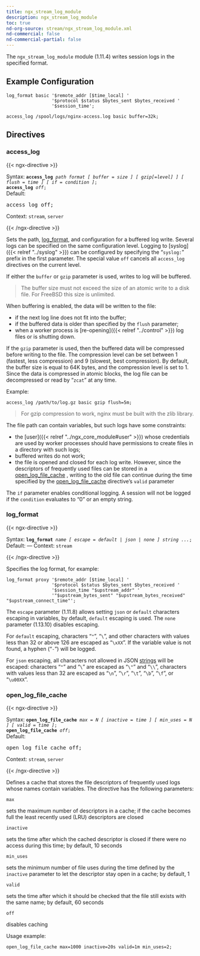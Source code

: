 ```yaml
---
title: ngx_stream_log_module
description: ngx_stream_log_module
toc: true
nd-org-source: stream/ngx_stream_log_module.xml
nd-commercial: false
nd-commercial-partial: false
---
```



<!--
      ********************************************************************************
      🛑 WARNING: AUTOGENERATED FILE - DO NOT EDIT 🛑 This Markdown file was
      automatically generated from the source XML documentation. Any manual
      changes made directly to this file will be overwritten. To request or
      suggest changes, please edit the source XML files instead.
      https://github.com/nginx/nginx.org/tree/main/xml/en
      ********************************************************************************
      -->


The `ngx_stream_log_module` module (1.11.4) writes session logs
in the specified format.
## Example Configuration


```nginx 
log_format basic '$remote_addr [$time_local] '
                 '$protocol $status $bytes_sent $bytes_received '
                 '$session_time';

access_log /spool/logs/nginx-access.log basic buffer=32k;
 ```

## Directives

### access_log

{{< ngx-directive >}}

<tr>
<th>Syntax: </th>
<td><code><strong>access_log</strong> <i>path</i> <i>format</i> <i>[</i> <i>buffer</i> <i>=</i> <i>size</i> <i>] [</i> <i>gzip[=level]</i> <i>] [</i> <i>flush</i> <i>=</i> <i>time</i> <i>] [</i> <i>if</i> <i>=</i> <i>condition</i> <i>]</i>;</code><br/><code><strong>access_log</strong> <i>off</i>;</code><br/></td>
</tr><tr>
<th>Default: </th>
<td><pre>access_log off;</pre></td>
</tr><tr>
<th>Context: </th>
<td><code>stream</code>, <code>server</code></td>
</tr>

{{< /ngx-directive >}}


Sets the path, [log_format](#log_format),
and configuration for a buffered log write.
Several logs can be specified on the same configuration level.
Logging to [syslog]({{< relref "../syslog" >}})
can be configured by specifying
the “`syslog:`” prefix in the first parameter.
The special value `off` cancels all
`access_log` directives on the current level.

If either the `buffer` or `gzip`
parameter is used, writes to log will be buffered.

> The buffer size must not exceed the size of an atomic write to a disk file. For FreeBSD this size is unlimited.


When buffering is enabled, the data will be written to the file:

- if the next log line does not fit into the buffer;
- if the buffered data is older than specified by the `flush` parameter;
- when a worker process is [re-opening]({{< relref "../control" >}}) log files or is shutting down.


If the `gzip` parameter is used, then the buffered data will
be compressed before writing to the file.
The compression level can be set between 1 (fastest, less compression)
and 9 (slowest, best compression).
By default, the buffer size is equal to 64K bytes, and the compression level
is set to 1.
Since the data is compressed in atomic blocks, the log file can be decompressed
or read by “`zcat`” at any time.

Example:

```nginx 
access_log /path/to/log.gz basic gzip flush=5m;
 ```


> For gzip compression to work, nginx must be built with the zlib library.


The file path can contain variables,
but such logs have some constraints:

- the [user]({{< relref "../ngx_core_module#user" >}}) whose credentials are used by worker processes should have permissions to create files in a directory with such logs;
- buffered writes do not work;
- the file is opened and closed for each log write. However, since the descriptors of frequently used files can be stored in a [open_log_file_cache](#open_log_file_cache) , writing to the old file can continue during the time specified by the [open_log_file_cache](#open_log_file_cache) directive’s `valid` parameter


The `if` parameter enables conditional logging.
A session will not be logged if the `condition` evaluates to “0”
or an empty string.
### log_format

{{< ngx-directive >}}

<tr>
<th>Syntax: </th>
<td><code><strong>log_format</strong> <i>name</i> <i>[</i> <i>escape</i> <i>=</i> <i>default</i> <i>|</i> <i>json</i> <i>|</i> <i>none</i> <i>]</i> <i>string</i> <i>...</i>;</code><br/></td>
</tr><tr>
<th>Default: </th>
<td>
      —
    </td>
</tr><tr>
<th>Context: </th>
<td><code>stream</code></td>
</tr>

{{< /ngx-directive >}}


Specifies the log format, for example:

```nginx 
log_format proxy '$remote_addr [$time_local] '
                 '$protocol $status $bytes_sent $bytes_received '
                 '$session_time "$upstream_addr" '
                 '"$upstream_bytes_sent" "$upstream_bytes_received" "$upstream_connect_time"';
 ```


The `escape` parameter (1.11.8) allows setting
`json` or `default` characters escaping
in variables, by default, `default` escaping is used.
The `none` parameter (1.13.10) disables escaping.

For `default` escaping,
characters “`"`”, “`\`”,
and other characters with values less than 32 or above 126
are escaped as “`\xXX`”.
If the variable value is not found,
a hyphen (“`-`”) will be logged.

For `json` escaping,
all characters not allowed
in JSON [strings](https://datatracker.ietf.org/doc/html/rfc8259#section-7)
will be escaped:
characters “`"`” and
“`\`” are escaped as
“`\"`” and “`\\`”,
characters with values less than 32 are escaped as
“`\n`”,
“`\r`”,
“`\t`”,
“`\b`”,
“`\f`”, or
“`\u00XX`”.
### open_log_file_cache

{{< ngx-directive >}}

<tr>
<th>Syntax: </th>
<td><code><strong>open_log_file_cache</strong> <i>max</i> <i>=</i> <i>N</i> <i>[</i> <i>inactive</i> <i>=</i> <i>time</i> <i>] [</i> <i>min_uses</i> <i>=</i> <i>N</i> <i>] [</i> <i>valid</i> <i>=</i> <i>time</i> <i>]</i>;</code><br/><code><strong>open_log_file_cache</strong> <i>off</i>;</code><br/></td>
</tr><tr>
<th>Default: </th>
<td><pre>open_log_file_cache off;</pre></td>
</tr><tr>
<th>Context: </th>
<td><code>stream</code>, <code>server</code></td>
</tr>

{{< /ngx-directive >}}


Defines a cache that stores the file descriptors of frequently used logs
whose names contain variables.
The directive has the following parameters:

`max`


sets the maximum number of descriptors in a cache;
if the cache becomes full the least recently used (LRU)
descriptors are closed


`inactive`


sets the time after which the cached descriptor is closed
if there were no access during this time;
by default, 10 seconds


`min_uses`


sets the minimum number of file uses during the time
defined by the `inactive` parameter
to let the descriptor stay open in a cache;
by default, 1


`valid`


sets the time after which it should be checked that the file
still exists with the same name; by default, 60 seconds


`off`


disables caching




Usage example:

```nginx 
open_log_file_cache max=1000 inactive=20s valid=1m min_uses=2;
 ```

